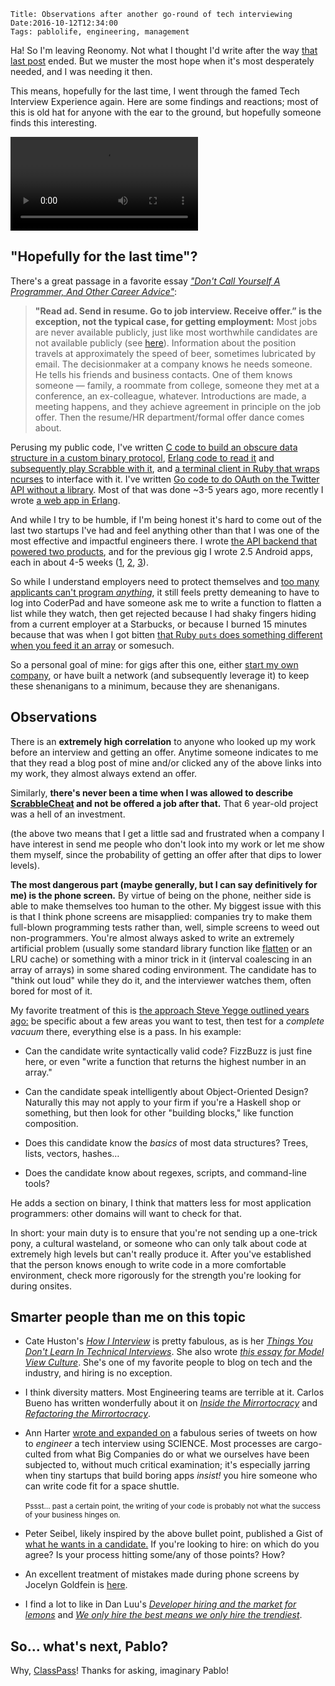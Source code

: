     Title: Observations after another go-round of tech interviewing
    Date:2016-10-12T12:34:00
    Tags: pablolife, engineering, management

Ha! So I'm leaving Reonomy. Not what I thought I'd write after the way [that
last post][29] ended. But we muster the most hope when it's most desperately
needed, and I was needing it then.

This means, hopefully for the last time, I went through the famed Tech Interview
Experience again. Here are some findings and reactions; most of this is old hat
for anyone with the ear to the ground, but hopefully someone finds this
interesting.

<video src="/img/2016/10/skeletor_exit.webm" loop="true" autoplay="true"></video>

<!-- more -->

## "Hopefully for the last time"?

There's a great passage in a favorite essay [_"Don't Call Yourself A Programmer,
And Other Career Advice"_][1]:

> **"Read ad. Send in resume. Go to job interview. Receive offer.” is the
> exception, not the typical case, for getting employment:** Most jobs are never
> available publicly, just like most worthwhile candidates are not available
> publicly (see [here][2]). Information about the position travels at approximately
> the speed of beer, sometimes lubricated by email. The decisionmaker at a
> company knows he needs someone. He tells his friends and business contacts.
> One of them knows someone — family, a roommate from college, someone they met
> at a conference, an ex-colleague, whatever. Introductions are made, a meeting
> happens, and they achieve agreement in principle on the job offer. Then the
> resume/HR department/formal offer dance comes about.

Perusing my public code, I've written [C code to build an obscure data structure
in a custom binary protocol][3], [Erlang code to read it][4] and [subsequently
play Scrabble with it][5], and [a terminal client in Ruby that wraps ncurses][6]
to interface with it. I've written [Go code to do OAuth on the Twitter API
without a library][7]. Most of that was done ~3-5 years ago, more recently I
wrote [a web app in Erlang][8].

And while I try to be humble, if I'm being honest it's hard to come out of the
last two startups I've had and feel anything other than that I was one of the
most effective and impactful engineers there. I wrote [the API backend that
powered two products][9], and for the previous gig I wrote 2.5 Android apps,
each in about 4-5 weeks ([1][10], [2][11], [3][12]).

So while I understand employers need to protect themselves and [too many
applicants can't program _anything_][13], it still feels pretty demeaning to
have to log into CoderPad and have someone ask me to write a function to
flatten a list while they watch, then get rejected because I had shaky fingers
hiding from a current employer at a Starbucks, or because I burned 15 minutes
because that was when I got bitten [that Ruby `puts` does something different
when you feed it an array][15] or somesuch.

So a personal goal of mine: for gigs after this one, either [start my own
company][14], or have built a network (and subsequently leverage it) to keep
these shenanigans to a minimum, because they are shenanigans.

## Observations

There is an **extremely high correlation** to anyone who looked up my work
before an interview and getting an offer. Anytime someone indicates to me that
they read a blog post of mine and/or clicked any of the above links into my
work, they almost always extend an offer.

Similarly, **there's never been a time when I was allowed to describe
[ScrabbleCheat][25] and not be offered a job after that.** That 6 year-old
project was a hell of an investment.

(the above two means that I get a little sad and frustrated when a company I
have interest in send me people who don't look into my work or let me show them
myself, since the probability of getting an offer after that dips to lower
levels).

**The most dangerous part (maybe generally, but I can say definitively for me)
is the phone screen.** By virtue of being on the phone, neither side is able to
make themselves too human to the other. My biggest issue with this is that I
think phone screens are misapplied: companies try to make them full-blown
programming tests rather than, well, simple screens to weed out non-programmers.
You're almost always asked to write an extremely artificial problem (usually
some standard library function like [flatten][16] or an LRU cache) or something
with a minor trick in it (interval coalescing in an array of arrays) in some
shared coding environment. The candidate has to "think out loud" while they do
it, and the interviewer watches them, often bored for most of it.

My favorite treatment of this is [the approach Steve Yegge outlined years
ago:][17] be specific about a few areas you want to test, then test for a
_complete vacuum_ there, everything else is a pass. In his example:

* Can the candidate write syntactically valid code? FizzBuzz is just fine here,
  or even "write a function that returns the highest number in an array."

* Can the candidate speak intelligently about Object-Oriented Design? Naturally
  this may not apply to your firm if you're a Haskell shop or something, but
  then look for other "building blocks," like function composition.

* Does this candidate know the _basics_ of most data structures? Trees, lists,
  vectors, hashes…

* Does the candidate know about regexes, scripts, and command-line tools?

He adds a section on binary, I think that matters less for most application
programmers: other domains will want to check for that.

In short: your main duty is to ensure that you're not sending up a one-trick
pony, a cultural wasteland, or someone who can only talk about code at extremely
high levels but can't really produce it. After you've established that the
person knows enough to write code in a more comfortable environment, check more
rigorously for the strength you're looking for during onsites.

## Smarter people than me on this topic

* Cate Huston's [_How I Interview_][18] is pretty fabulous, as is her [_Things
  You Don't Learn In Technical Interviews_][19]. She also wrote [_this essay for
  Model View Culture_][20]. She's one of my favorite people to blog on tech and
  the industry, and hiring is no exception.

* I think diversity matters. Most Engineering teams are terrible at it. Carlos
  Bueno has written wonderfully about it on [_Inside the Mirrortocracy_][21] and
  [_Refactoring the Mirrortocracy_][22].

* Ann Harter [wrote and expanded on][24] a fabulous series of tweets on how to
  _engineer_ a tech interview using SCIENCE. Most processes are cargo-culted
  from what Big Companies do or what we ourselves have been subjected to,
  without much critical examination; it's especially jarring when tiny startups
  that build boring apps _insist!_ you hire someone who can write code fit for a
  space shuttle.<br /><br /><small>Pssst… past a certain point, the writing of
  your code is probably not what the success of your business hinges on.</small>

* Peter Seibel, likely inspired by the above bullet point, published a Gist of
  [what he wants in a candidate.][23] If you're looking to hire: on which do you
  agree? Is your process hitting some/any of those points? How?

* An excellent treatment of mistakes made during phone screens by Jocelyn
  Goldfein is [here][26].

* I find a lot to like in Dan Luu's [_Developer hiring and the market for
  lemons_][27] and [_We only hire the best means we only hire the
  trendiest_][28].

## So… what's next, Pablo?

Why, [ClassPass][30]! Thanks for asking, imaginary Pablo!

   [1]: http://www.kalzumeus.com/2011/10/28/dont-call-yourself-a-programmer/
   [2]: http://www.joelonsoftware.com/articles/FindingGreatDevelopers.html
   [3]: https://github.com/pablo-meier/ScrabbleCheat/tree/master/code/server/lib/bingad
   [4]: https://github.com/pablo-meier/ScrabbleCheat/blob/master/code/server/src/bin_trie.erl
   [5]: https://github.com/pablo-meier/ScrabbleCheat/blob/master/code/server/src/movesearch.erl
   [6]: https://github.com/pablo-meier/ScrabbleCheat/tree/master/code/clients/curses
   [7]: https://github.com/pablo-meier/Ebooker/blob/master/src/ebooker/oauth1/oauth1.go
   [8]: https://github.com/pablo-meier/ghostlight
   [9]: /2016/01/dropwizard-rollbar.html
   [10]: /2014/12/tech-of-sup-android.html
   [11]: /2014/12/tech-of-sup-android-libraries.html
   [12]: /2014/12/tech-of-sup-android-misc.html
   [13]: https://blog.codinghorror.com/why-cant-programmers-program/
   [14]: /2016/08/business-i-might-build.html
   [15]: http://ruby-doc.org/core-2.2.2/IO.html#method-i-puts
   [16]: http://erlang.org/doc/man/lists.html#flatten-1
   [17]: https://sites.google.com/site/steveyegge2/five-essential-phone-screen-questions
   [18]: http://www.catehuston.com/blog/2015/04/01/how-i-interview/
   [19]: http://www.catehuston.com/blog/2015/07/15/things-you-dont-learn-in-technical-interviews/
   [20]: https://modelviewculture.com/pieces/we-hire-the-best
   [21]: http://carlos.bueno.org/2014/06/mirrortocracy.html
   [22]: http://carlos.bueno.org/2014/06/refactoring.html
   [23]: https://gist.github.com/gigamonkey/359e35c36770ca6e9a0c
   [24]: https://storify.com/anyharder/disrupttechinterviews-using-psych-methods-maybe
   [25]: https://github.com/pablo-meier/ScrabbleCheat
   [26]: https://jocelyngoldfein.com/screening-youre-doing-it-wrong-70de1f797c1c#.t7kz0tyie
   [27]: http://danluu.com/hiring-lemons/
   [28]: https://danluu.com/programmer-moneyball/
   [29]: /2016/08/six-months-of-managing.html
   [30]: https://classpass.com
